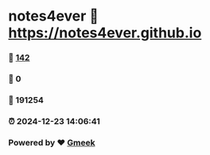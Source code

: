 # notes4ever :link: https://notes4ever.github.io 
### :page_facing_up: [142](https://notes4ever.github.io/tag.html) 
### :speech_balloon: 0 
### :hibiscus: 191254 
### :alarm_clock: 2024-12-23 14:06:41 
### Powered by :heart: [Gmeek](https://github.com/Meekdai/Gmeek)
